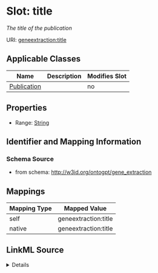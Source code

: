

# Slot: title


_The title of the publication_



URI: [geneextraction:title](http://w3id.org/ontogpt/gene_extractiontitle)



<!-- no inheritance hierarchy -->





## Applicable Classes

| Name | Description | Modifies Slot |
| --- | --- | --- |
| [Publication](Publication.md) |  |  no  |







## Properties

* Range: [String](String.md)





## Identifier and Mapping Information







### Schema Source


* from schema: http://w3id.org/ontogpt/gene_extraction




## Mappings

| Mapping Type | Mapped Value |
| ---  | ---  |
| self | geneextraction:title |
| native | geneextraction:title |




## LinkML Source

<details>
```yaml
name: title
description: The title of the publication
from_schema: http://w3id.org/ontogpt/gene_extraction
rank: 1000
alias: title
owner: Publication
domain_of:
- Publication
range: string

```
</details>